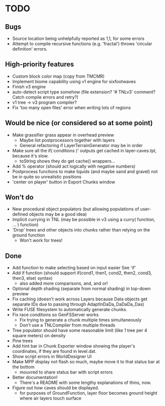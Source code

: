 # TODO

## Bugs
- Source location being unhelpfully reported as 1,1, for some errors  
- Attempt to compile recursive functions (e.g. 'fractal') throws
  'circular definition' errors.

## High-priority features
- Custom block color map (copy from TMCMR)
- Implement biome capability using v1 engine for sixfootwaves
- Finish v3 engine
- auto-detect script type somehow
  (file extension?  '# TNLv3' comment?  Catch compile errors and retry?)
- v1 tree -> v3 program compiler?
- Fix 'too many open files' error when writing lots of regions

## Would be nice (or considered so at some point)
- Make grassifier grass appear in overhead preview
  - Maybe list postprocessors together with layers
  - General refactoring if LayerTerrainGenerator may be in order 
- Make sure all the if( conditions )' outputs get cached in layer-caves.tpl, because it's slow.
  - toString shows they do get cache() wrappers... 
- Add % operator (should act logically with negative numbers)
- Postprocess functions to make liquids (and maybe sand and gravel) not be in
  quite so unrealistic positions
- 'center on player' button in Export Chunks window

## Won't do
* New procedural object populators
  (but allowing populations of user-defined objects may be a good idea)
* Implicit currying in TNL
  (may be possible in v3 using a curry( function, ... ) function)
* 'Drop' trees and other objects into chunks rather than relying on the ground function
  - Won't work for trees!

## Done
* Add function to make selecting based on input easier
  See 'if'
* Add if function (should support if(cond1, then1, cond2, then2, cond3, then3, else) syntax)
  - also added more comparisons, and, and or!
* Optional depth shading (separate from normal shading) in top-down preview
* Fix caching
  (doesn't work across Layers because Data objects get separate IDs
  due to passing through AdaptInDaDa_DaDaDa_Das)
* Write FUSE filesystem to automatically generate chunks.
* Fix race conditions so GenFSServer works
  * Fix trying to generate a chunk multiple times simultaneously
  * Don't use a TNLCompiler from multiple threads
* Tree populator should have some reasonable limit (like 1 tree per 4
  square meters) on density
* Pine trees
* Add hint bar in Chunk Exporter window showing the player's coordinates,
  if they are found in level.dat.
* Show script errors in WorldDesigner UI
* Make MPP display not flash so much, maybe move it to that status bar at the bottom
  - mouvred to share status bar with script errors 
* Better documentation!
  - There's a README with some lengthy explanations of thins, now.
* Figure out how caves should be displayed.
  - for purposes of GroundFunction, layer floor becomes ground height
    where air layers touch surface
